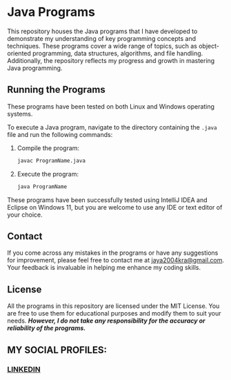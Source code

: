 # Java Programs  
This repository houses the Java programs that I have developed to demonstrate my understanding of key programming concepts and techniques. These programs cover a wide range of topics, such as object-oriented programming, data structures, algorithms, and file handling. Additionally, the repository reflects my progress and growth in mastering Java programming.  

## Running the Programs  
These programs have been tested on both Linux and Windows operating systems.  

To execute a Java program, navigate to the directory containing the `.java` file and run the following commands:  

1. Compile the program:  
   ```bash  
   javac ProgramName.java  
   ```  

2. Execute the program:  
   ```bash  
   java ProgramName  
   ```  

These programs have been successfully tested using IntelliJ IDEA and Eclipse on Windows 11, but you are welcome to use any IDE or text editor of your choice.  

## Contact  
If you come across any mistakes in the programs or have any suggestions for improvement, please feel free to contact me at <jaya2004kra@gmail.com>. Your feedback is invaluable in helping me enhance my coding skills.  

## License  
All the programs in this repository are licensed under the MIT License. You are free to use them for educational purposes and modify them to suit your needs. ***However, I do not take any responsibility for the accuracy or reliability of the programs.***  

## MY SOCIAL PROFILES:  
### [LINKEDIN](https://www.linkedin.com/in/jayashrek/)  
